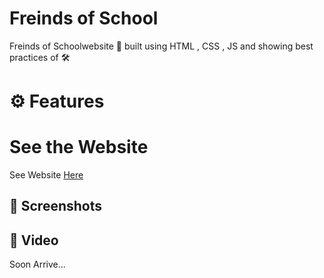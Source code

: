 # Freinds of School 
Freinds of Schoolwebsite 📱 built using HTML , CSS , JS and showing best practices of 🛠️

# ⚙️ Features 


# See the Website

See Website [Here](https://maityamit.github.io/wbchse_hs.github.io)

## 📸 Screenshots



## 📸 Video

Soon Arrive...

